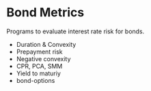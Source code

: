 # Bond Metrics


Programs to evaluate interest rate risk for bonds.
* Duration & Convexity 
* Prepayment risk 
* Negative convexity 
* CPR, PCA, SMM 
* Yield to maturiy 
* bond-options 
